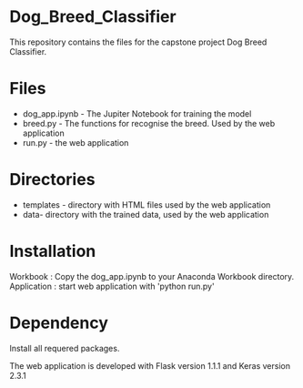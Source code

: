 # Dog_Breed_Classifier

This repository contains the files for the capstone project Dog Breed Classifier.

# Files
* dog_app.ipynb - The Jupiter Notebook for training the model
* breed.py - The functions for recognise the breed. Used by the web application
* run.py - the web application

# Directories
* templates - directory with HTML files used by the web application
* data- directory with the trained data, used by the web application

# Installation
Workbook : Copy the dog_app.ipynb to your Anaconda Workbook directory.
Application : start web application with 'python run.py'

# Dependency
Install all requered packages. 

The web application is developed with Flask version 1.1.1 and Keras version 2.3.1



